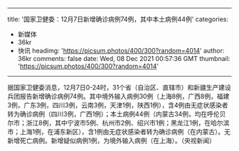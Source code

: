 
---
title: '国家卫健委：12月7日新增确诊病例74例，其中本土病例44例'
categories: 
 - 新媒体
 - 36kr
 - 快讯
headimg: 'https://picsum.photos/400/300?random=4014'
author: 36kr
comments: false
date: Wed, 08 Dec 2021 00:57:36 GMT
thumbnail: 'https://picsum.photos/400/300?random=4014'
---

<div>   
据国家卫健委消息，12月7日0-24时，31个省（自治区、直辖市）和新疆生产建设兵团报告新增确诊病例74例。其中境外输入病例30例（上海8例，广西8例，福建3例，广东3例，四川3例，云南3例，天津1例，陕西1例），含4例由无症状感染者转为确诊病例（四川3例，广西1例）；本土病例44例（内蒙古34例，均在呼伦贝尔市；浙江8例，其中宁波市5例、杭州市2例、绍兴市1例；黑龙江1例，在哈尔滨市；上海1例，在浦东新区），含1例由无症状感染者转为确诊病例（在内蒙古）。无新增死亡病例。新增疑似病例1例，为境外输入病例（在上海）。（央视新闻）  
</div>
            